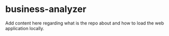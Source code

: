 # business-analyzer

Add content here regarding what is the repo about and how to load the web application locally.
